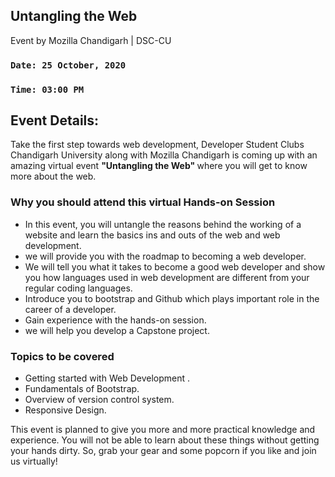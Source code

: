 ## Untangling the Web
Event by Mozilla Chandigarh | DSC-CU 

### `Date: 25 October, 2020`
### `Time: 03:00 PM`
## Event Details:

Take the first step towards web development, Developer Student Clubs Chandigarh University along with Mozilla Chandigarh is coming up with an amazing virtual event <b>"Untangling the Web" </b>where you will get to know more about the web.

### Why you should attend this virtual Hands-on Session
* In this event, you will untangle the reasons behind the working of a website and learn the basics ins and outs of the web and web development.
* we will provide you with the roadmap to becoming a web developer.
* We will tell you what it takes to become a good web developer and show you how languages used in web development are different from your regular coding languages. 
 * Introduce you to bootstrap and Github which plays important role in the career of a developer.
* Gain experience with the hands-on session.
* we will help you develop a Capstone project.
### Topics to be covered
* Getting started with Web Development .
* Fundamentals of Bootstrap.
* Overview of version control system.
* Responsive Design.

This event is planned to give you more and more practical knowledge and experience. You will not be able to learn about these things without getting your hands dirty. So, grab your gear and some popcorn if you like and join us virtually!
